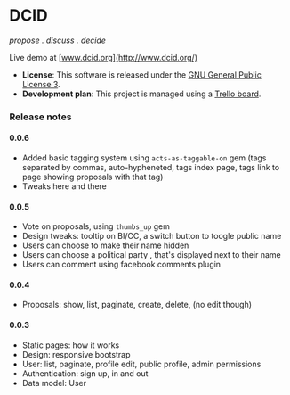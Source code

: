 DCID
====

*propose . discuss . decide*

Live demo at [www.dcid.org](http://www.dcid.org/)


- **License**: This software is released under the [GNU General Public License 3](http://www.gnu.org/licenses/gpl.txt).
- **Development plan**: This project is managed using a [Trello board](https://trello.com/b/36itFGvs/dcid).


### Release notes

#### 0.0.6
- Added basic tagging system using `acts-as-taggable-on` gem (tags separated by commas, auto-hypheneted, tags index page, tags link to page showing proposals with that tag)
- Tweaks here and there

#### 0.0.5

- Vote on proposals, using `thumbs_up` gem
- Design tweaks: tooltip on BI/CC, a switch button to toogle public name
- Users can choose to make their name hidden
- Users can choose a political party , that's displayed next to their name
- Users can comment using facebook comments plugin

#### 0.0.4

- Proposals: show, list, paginate, create, delete, (no edit though)

#### 0.0.3

- Static pages: how it works
- Design: responsive bootstrap
- User: list, paginate, profile edit, public profile, admin permissions
- Authentication: sign up, in and out
- Data model: User
